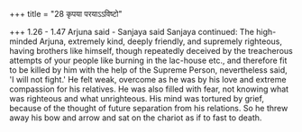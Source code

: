+++
title = "28 कृपया परयाऽऽविष्टो"

+++
1.26 - 1.47 Arjuna said - Sanjaya said Sanjaya continued: The
high-minded Arjuna, extremely kind, deeply friendly, and supremely
righteous, having brothers like himself, though repeatedly deceived by
the treacherous attempts of your people like burning in the lac-house
etc., and therefore fit to be killed by him with the help of the Supreme
Person, nevertheless said, 'I will not fight.' He felt weak, overcome as
he was by his love and extreme compassion for his relatives. He was also
filled with fear, not knowing what was righteous and what unrighteous.
His mind was tortured by grief, because of the thought of future
separation from his relations. So he threw away his bow and arrow and
sat on the chariot as if to fast to death.
